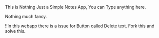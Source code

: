This is Nothing Just a Simple Notes App, You can Type anything here.

Nothing much fancy.

!!In this webapp there is a issue for Button called Delete text. Fork this and solve this.